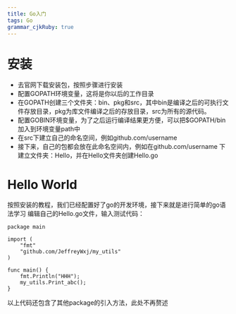 ```yaml
---
title: Go入门 
tags: Go
grammar_cjkRuby: true
---
```


# 安装
- 去官网下载安装包，按照步骤进行安装
- 配置GOPATH环境变量，这将是你以后的工作目录
- 在GOPATH创建三个文件夹：bin、pkg和src，其中bin是编译之后的可执行文件存放目录，pkg为库文件编译之后的存放目录，src为所有的源代码。
- 配置GOBIN环境变量，为了之后运行编译结果更方便，可以把$GOPATH/bin加入到环境变量path中
- 在src下建立自己的命名空间，例如github.com/username
- 接下来，自己的包都会放在此命名空间内，例如在github.com/username 下建立文件夹：Hello，并在Hello文件夹创建Hello.go

# Hello World
按照安装的教程，我们已经配置好了go的开发环境，接下来就是进行简单的go语法学习
编辑自己的Hello.go文件，输入测试代码：
```golang
package main

import (
	"fmt"
	"github.com/JeffreyWxj/my_utils"
)

func main() {
	fmt.Println("HHH");
	my_utils.Print_abc();
}
```
以上代码还包含了其他package的引入方法，此处不再赘述